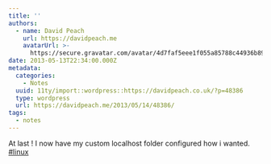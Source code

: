 ```yaml
---
title: ''
authors:
  - name: David Peach
    url: https://davidpeach.me
    avatarUrl: >-
      https://secure.gravatar.com/avatar/4d7faf5eee1f055a85788c44936b8995eaab6dfb004e7854ec747ccb272e91ee?s=96&d=mm&r=g
date: 2013-05-13T22:34:00.000Z
metadata:
  categories:
    - Notes
  uuid: 11ty/import::wordpress::https://davidpeach.co.uk/?p=48386
  type: wordpress
  url: https://davidpeach.me/2013/05/14/48386/
tags:
  - notes
---
```

At last ! I now have my custom localhost folder configured how i wanted. [#linux](https://twitter.com/search?q=%23linux)